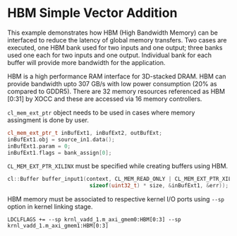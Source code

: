 HBM Simple Vector Addition
===========================
This example demonstrates how HBM (High Bandwidth Memory) can be interfaced to reduce the latency of global memory transfers.
Two cases are executed, one HBM bank used for two inputs and one output; three banks used one each for two inputs and one output. 
Individual bank for each buffer will provide more bandwidth for the application.

HBM is a high performance RAM interface for 3D-stacked DRAM. HBM can provide bandwidth upto 307 GB/s with low power consumption
(20% as compared to GDDR5). There are 32 memory resources referenced as HBM [0:31] by XOCC and these are accessed via 16 memory
controllers.  

`cl_mem_ext_ptr` object needs to be used in cases where memory assingment is done by user.

```c++
cl_mem_ext_ptr_t inBufExt1, inBufExt2, outBufExt;
inBufExt1.obj = source_in1.data();
inBufExt1.param = 0;
inBufExt1.flags = bank_assign[0];
```
`CL_MEM_EXT_PTR_XILINX` must be specified while creating buffers using HBM.
```c++
cl::Buffer buffer_input1(context, CL_MEM_READ_ONLY | CL_MEM_EXT_PTR_XILINX | CL_MEM_USE_HOST_PTR,
                          sizeof(uint32_t) * size, &inBufExt1, &err));
```
HBM memory must be associated to respective kernel I/O ports using `--sp` option in kernel linking stage.
  
```
LDCLFLAGS += --sp krnl_vadd_1.m_axi_gmem0:HBM[0:3] --sp krnl_vadd_1.m_axi_gmem1:HBM[0:3]
```
